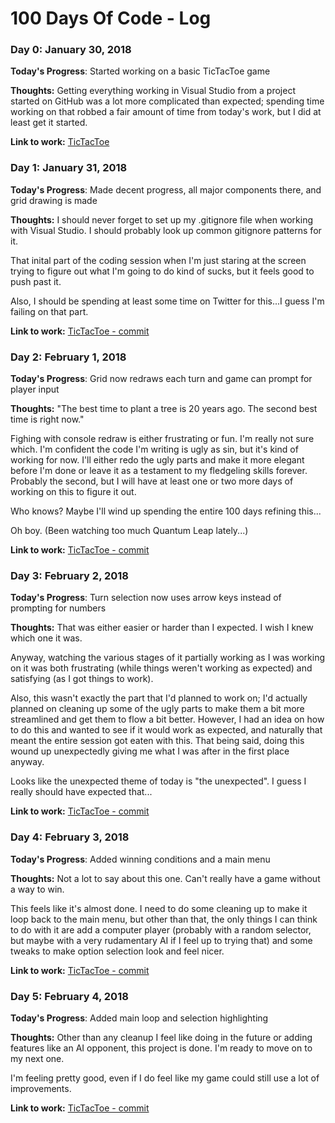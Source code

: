 # 100 Days Of Code - Log

### Day 0: January 30, 2018

**Today's Progress**: Started working on a basic TicTacToe game

**Thoughts:** Getting everything working in Visual Studio from a project started on GitHub was a lot more complicated than expected; spending
time working on that robbed a fair amount of time from today's work, but I did at least get it started.

**Link to work:** [TicTacToe](https://github.com/poshcodebear/Tic-Tac-Toe)

### Day 1: January 31, 2018

**Today's Progress**: Made decent progress, all major components there, and grid drawing is made

**Thoughts:** I should never forget to set up my .gitignore file when working with Visual Studio.  I should probably look up common gitignore patterns for it.

That inital part of the coding session when I'm just staring at the screen trying to figure out what I'm going to do kind of sucks, but it feels good to push
past it.

Also, I should be spending at least some time on Twitter for this...I guess I'm failing on that part.

**Link to work:** [TicTacToe - commit](https://github.com/poshcodebear/Tic-Tac-Toe/commit/556537b9a9dd0d4ceb68e57a69013c68cb5b8d3a)

### Day 2: February 1, 2018

**Today's Progress**: Grid now redraws each turn and game can prompt for player input

**Thoughts:** "The best time to plant a tree is 20 years ago.  The second best time is right now."

Fighing with console redraw is either frustrating or fun.  I'm really not sure which.  I'm confident the code I'm writing is ugly as sin, but it's kind of working for now.
I'll either redo the ugly parts and make it more elegant before I'm done or leave it as a testament to my fledgeling skills forever.  Probably the second,
but I will have at least one or two more days of working on this to figure it out.

Who knows?  Maybe I'll wind up spending the entire 100 days refining this...

Oh boy. (Been watching too much Quantum Leap lately...)

**Link to work:** [TicTacToe - commit](https://github.com/poshcodebear/Tic-Tac-Toe/commit/47ced09e5086c23403c54ccd6c9a00c1b6171c8a)

### Day 3: February 2, 2018

**Today's Progress**: Turn selection now uses arrow keys instead of prompting for numbers

**Thoughts:** That was either easier or harder than I expected.  I wish I knew which one it was.

Anyway, watching the various stages of it partially working as I was working on it was both frustrating (while things weren't working as expected)
and satisfying (as I got things to work).

Also, this wasn't exactly the part that I'd planned to work on; I'd actually planned on cleaning up some of the ugly parts to make them a bit more
streamlined and get them to flow a bit better.  However, I had an idea on how to do this and wanted to see if it would work as expected, and
naturally that meant the entire session got eaten with this.  That being said, doing this wound up unexpectedly giving me what I was after in the first place anyway.

Looks like the unexpected theme of today is "the unexpected".  I guess I really should have expected that...

**Link to work:** [TicTacToe - commit](https://github.com/poshcodebear/Tic-Tac-Toe/commit/ac0444582591278e1bd29290b3a24bef587254bd)

### Day 4: February 3, 2018

**Today's Progress**: Added winning conditions and a main menu

**Thoughts:** Not a lot to say about this one.  Can't really have a game without a way to win.

This feels like it's almost done.  I need to do some cleaning up to make it loop back to the main menu, but other than that, the only things I can think
to do with it are add a computer player (probably with a random selector, but maybe with a very rudamentary AI if I feel up to trying that) and 
some tweaks to make option selection look and feel nicer.

**Link to work:** [TicTacToe - commit](https://github.com/poshcodebear/Tic-Tac-Toe/commit/3d0bface3a916f4a33611d814bbe713f54494113)

### Day 5: February 4, 2018

**Today's Progress**: Added main loop and selection highlighting

**Thoughts:** Other than any cleanup I feel like doing in the future or adding features like an AI opponent, this project is done.  I'm ready to
move on to my next one.

I'm feeling pretty good, even if I do feel like my game could still use a lot of improvements.

**Link to work:** [TicTacToe - commit](https://github.com/poshcodebear/Tic-Tac-Toe/commit/3fb3004407004dc2e33e75f151842ea63592503e)